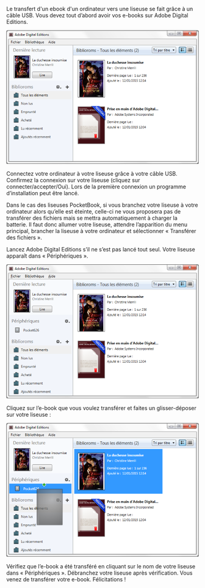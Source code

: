 Le transfert d'un ebook d'un ordinateur vers une liseuse se fait grâce à un câble USB.
Vous devez tout d’abord avoir vos e-books sur Adobe Digital Editions.

![](/images/transferer-ordinateur-liseuse-1.png)

Connectez votre ordinateur à votre liseuse grâce à votre câble USB. 
Confirmez la connexion sur votre liseuse (cliquez sur connecter/accepter/Oui). 
Lors de la première connexion un programme d’installation peut être lancé. 

<span class="protip">Dans le cas des liseuses PocketBook, si vous branchez votre liseuse à votre ordinateur alors qu’elle est éteinte, celle-ci ne vous proposera pas de transférer des fichiers mais se mettra automatiquement à charger la batterie.
Il faut donc allumer votre liseuse, attendre l’apparition du menu principal, brancher la liseuse à votre ordinateur et sélectionner « Transférer des fichiers ».</span>

Lancez Adobe Digital Editions s’il ne s’est pas lancé tout seul. 
Votre liseuse apparaît dans « Périphériques ». 

![](/images/transferer-ordinateur-liseuse-2.png)

Cliquez sur l’e-book que vous voulez transférer et faites un glisser-déposer sur votre liseuse : 

![](/images/transferer-ordinateur-liseuse-3.png)

Vérifiez que l’e-book a été transféré en cliquant sur le nom de votre liseuse dans « Périphériques ». 
Débranchez votre liseuse après vérification. 
Vous venez de transférer votre e-book. Félicitations ! 
